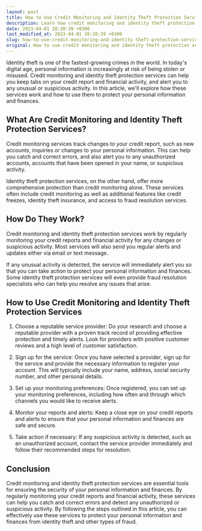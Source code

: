 ```yaml
---
layout: post
title: How to Use Credit Monitoring and Identity Theft Protection Services
description: Learn how credit monitoring and identity theft protection services work and how to use them to protect your personal information and finances.
date: 2023-04-01 20:20:39 +0300
last_modified_at: 2023-04-01 20:20:39 +0300
slug: how-to-use-credit-monitoring-and-identity-theft-protection-services
original: How to use credit monitoring and identity theft protection services?
---
```

Identity theft is one of the fastest-growing crimes in the world. In today's digital age, personal information is increasingly at risk of being stolen or misused. Credit monitoring and identity theft protection services can help you keep tabs on your credit report and financial activity, and alert you to any unusual or suspicious activity. In this article, we'll explore how these services work and how to use them to protect your personal information and finances.

## What Are Credit Monitoring and Identity Theft Protection Services?

Credit monitoring services track changes to your credit report, such as new accounts, inquiries or changes to your personal information. This can help you catch and correct errors, and also alert you to any unauthorized accounts, accounts that have been opened in your name, or suspicious activity. 

Identity theft protection services, on the other hand, offer more comprehensive protection than credit monitoring alone. These services often include credit monitoring as well as additional features like credit freezes, identity theft insurance, and access to fraud resolution services.

## How Do They Work?

Credit monitoring and identity theft protection services work by regularly monitoring your credit reports and financial activity for any changes or suspicious activity. Most services will also send you regular alerts and updates either via email or text message.

If any unusual activity is detected, the service will immediately alert you so that you can take action to protect your personal information and finances. Some identity theft protection services will even provide fraud resolution specialists who can help you resolve any issues that arise.

## How to Use Credit Monitoring and Identity Theft Protection Services

1. Choose a reputable service provider: Do your research and choose a reputable provider with a proven track record of providing effective protection and timely alerts. Look for providers with positive customer reviews and a high level of customer satisfaction.

2. Sign up for the service: Once you have selected a provider, sign up for the service and provide the necessary information to register your account. This will typically include your name, address, social security number, and other personal details.

3. Set up your monitoring preferences: Once registered, you can set up your monitoring preferences, including how often and through which channels you would like to receive alerts. 

4. Monitor your reports and alerts: Keep a close eye on your credit reports and alerts to ensure that your personal information and finances are safe and secure. 

5. Take action if necessary: If any suspicious activity is detected, such as an unauthorized account, contact the service provider immediately and follow their recommended steps for resolution.

## Conclusion

Credit monitoring and identity theft protection services are essential tools for ensuring the security of your personal information and finances. By regularly monitoring your credit reports and financial activity, these services can help you catch and correct errors and detect any unauthorized or suspicious activity. By following the steps outlined in this article, you can effectively use these services to protect your personal information and finances from identity theft and other types of fraud.
